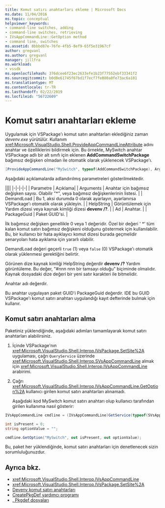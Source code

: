 ```yaml
---
title: Komut satırı anahtarları ekleme | Microsoft Docs
ms.date: 11/04/2016
ms.topic: conceptual
helpviewer_keywords:
- command-line switches, adding
- command-line switches, retrieving
- IVsAppCommandLine::GetOption method
- command line, switches
ms.assetid: 8bbbd87e-76fe-4fb5-8ef9-65f5e31967cf
author: gregvanl
ms.author: gregvanl
manager: jillfra
ms.workload:
- vssdk
ms.openlocfilehash: 376dcee6f23ec2633efe1b23f77552ebf33341f2
ms.sourcegitcommit: b0d8e61745f67bd1f7ecf7fe080a0fe73ac6a181
ms.translationtype: MT
ms.contentlocale: tr-TR
ms.lasthandoff: 02/22/2019
ms.locfileid: "56722609"
---
```

# <a name="add-command-line-switches"></a>Komut satırı anahtarları ekleme
Uygulamak için VSPackage'ı komut satırı anahtarları eklediğiniz zaman *devenv.exe* yürütülür. Kullanım <xref:Microsoft.VisualStudio.Shell.ProvideAppCommandLineAttribute> adını anahtar ve özelliklerini bildirmek için. Bu örnekte, MySwitch anahtar VSPackage adlı bir alt sınıfı için eklenen **AddCommandSwitchPackage** bağımsız değişken olmadan ile otomatik olarak yüklenecek VSPackage'ı.

```csharp
[ProvideAppCommandLine("MySwitch", typeof(AddCommandSwitchPackage), Arguments = "0", DemandLoad = 1)]
```

 Aşağıdaki açıklamalarda adlandırılmış parametreleri gösterilmektedir.

||||
|-|-|-|-|
| Parametre | Açıklama|
| Arguments | Anahtar için bağımsız değişken sayısı. Olabilir "*", veya bağımsız değişkenlerinin listesi. |
| DemandLoad | Bu 1, aksi durumda 0 olarak ayarlayın, ayarlanırsa VSPackage'ı otomatik olarak yükleyin. |
| HelpString | Görüntülemek için Yardım dizesi veya kaynak kimliği dizesi **devenv /?**. |
| Ad | Anahtar. |
| PackageGuid | Paket GUID'si. |

 İlk bağımsız değişken genellikle 0 veya 1 değeridir. Özel bir değeri ' *' tüm kalan komut satırı bağımsız değişkeni olduğunu göstermek için kullanılabilir. Bu, bir kullanıcı bir hata ayıklayıcı komut dizesi burada geçmelidir senaryoları hata ayıklama için yararlı olabilir.

 DemandLoad değeri geçerli `true` (1) veya `false` (0) VSPackage'ı otomatik olarak yüklenmesi gerektiğini belirtir.

 Görünen dize kaynak kimliği HelpString değerdir **devenv /?** Yardım görüntüleme. Bu değer, "#nnn nnn bir tamsayı olduğu" biçiminde olmalıdır. Kaynak dosyadaki dize değeri bir yeni satır karakteri ile bitmelidir.

 Anahtar adı değerdir.

 Bu anahtar uygulayan paket GUID'i PackageGuid değerdir. IDE bu GUID VSPackage'ı komut satırı anahtarı uygulandığı kayıt defterinde bulmak için kullanır.

## <a name="retrieve-command-line-switches"></a>Komut satırı anahtarları alma
 Paketiniz yüklendiğinde, aşağıdaki adımları tamamlayarak komut satırı anahtarları alabilirsiniz.

1. İçinde VSPackage'nın <xref:Microsoft.VisualStudio.Shell.Interop.IVsPackage.SetSite%2A> uygulaması, çağrı `QueryService` üzerinde <xref:Microsoft.VisualStudio.Shell.Interop.SVsAppCommandLine> almak için <xref:Microsoft.VisualStudio.Shell.Interop.IVsAppCommandLine> arabirimi.

2. Çağrı <xref:Microsoft.VisualStudio.Shell.Interop.IVsAppCommandLine.GetOption%2A> kullanıcı girilen komut satırı anahtarları alınamadı.

   Aşağıdaki kod MySwitch komut satırı anahtarı olup kullanıcı tarafından girilen kullanıma nasıl gösterir:

```csharp
IVsAppCommandLine cmdline = (IVsAppCommandLine)GetService(typeof(SVsAppCommandLine));

int isPresent = 0;
string optionValue = "";

cmdline.GetOption("MySwitch", out isPresent, out optionValue);
```

 Bu, paket her yüklendiğinde, komut satırı anahtarları için denetlenecek sizin sorumluluğunuzdur.

## <a name="see-also"></a>Ayrıca bkz.
- <xref:Microsoft.VisualStudio.Shell.Interop.IVsAppCommandLine>
- <xref:Microsoft.VisualStudio.Shell.Interop.IVsPackage.SetSite%2A>
- [Devenv komut satırı anahtarları](../ide/reference/devenv-command-line-switches.md)
- [CreatePkgDef yardımcı programı](../extensibility/internals/createpkgdef-utility.md)
- [. Pkgdef dosyaları](/visualstudio/extensibility/shell/modifying-the-isolated-shell-by-using-the-dot-pkgdef-file)
